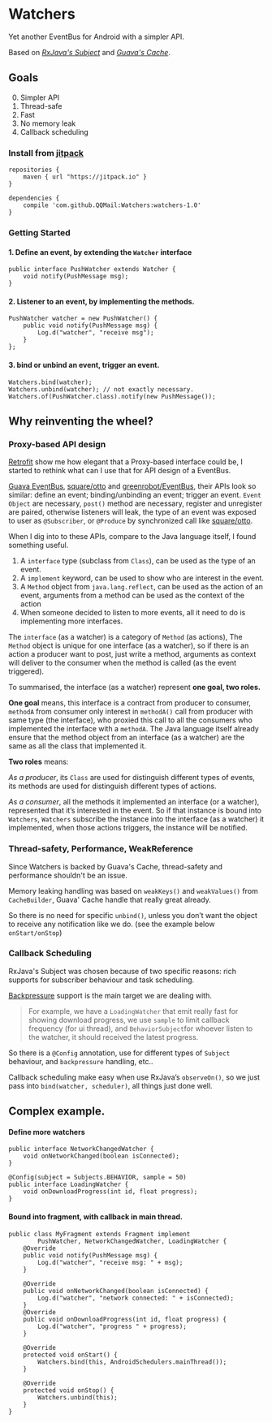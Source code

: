 # Watchers

Yet another EventBus for Android with a simpler API.

Based on [*RxJava's Subject*][1] and [*Guava's Cache*][2].

## Goals

 0. Simpler API
 1. Thread-safe
 2. Fast
 3. No memory leak
 4. Callback scheduling

### Install from [jitpack][3]

	repositories {
	    maven { url "https://jitpack.io" }
	}

	dependencies {
	    compile 'com.github.QQMail:Watchers:watchers-1.0'
	}

### Getting Started

#### 1. Define an event, by extending the `Watcher` interface

	public interface PushWatcher extends Watcher {
	    void notify(PushMessage msg);
	}

#### 2. Listener to an event, by implementing the methods.

	PushWatcher watcher = new PushWatcher() {
	    public void notify(PushMessage msg) {
	        Log.d("watcher", "receive msg");
	    }
	};

#### 3. bind or unbind an event, trigger an event.

	Watchers.bind(watcher);
	Watchers.unbind(watcher); // not exactly necessary.
	Watchers.of(PushWatcher.class).notify(new PushMessage());

## Why reinventing the wheel?

### Proxy-based API design

[Retrofit][4] show me how elegant that a Proxy-based interface could be, I started to rethink what can I use that for API design of a EventBus.

[Guava EventBus][5], [square/otto][6] and [greenrobot/EventBus][7], their APIs look so similar: define an event; binding/unbinding an event; trigger an event. `Event Object` are necessary, `post()` method are necessary, register and unregister are paired, otherwise listeners will leak, the type of an event was exposed to user as `@Subscriber`, or `@Produce` by synchronized call like [square/otto][8].

When I dig into to these APIs, compare to the Java language itself, I found something useful.

1. A `interface` type (subclass from `Class`), can be used as the type of an event.
2. A `implement` keyword, can be used to show who are interest in the event.
3. A `Method` object from `java.lang.reflect`, can be used as  the action of an event, arguments from a method can be used as the context of the action
4. When someone decided to listen to more events, all it need to do is implementing more interfaces.

The `interface` (as a watcher) is a category of `Method` (as actions), The `Method` object is unique for one interface (as a watcher), so if there is an action a producer want to post, just write a method, arguments as context will deliver to the consumer when the method is called (as the event triggered).

To summarised, the interface (as a watcher) represent **one goal, two roles.**

**One goal** means, this interface is a contract from producer to consumer, `methodA` from consumer only interest in `methodA()` call from producer with same type (the interface), who proxied this call to all the consumers who implemented the interface with a `methodA`. The Java language itself already ensure that the method object from an interface (as a watcher) are the same as all the class that implemented it.

**Two roles** means: 

*As a producer*, its `Class` are used for distinguish different types of events, its methods are used for distinguish different types of actions.

*As a consumer*, all the methods it implemented an interface (or a watcher), represented that it’s interested in the event. So if that instance is bound into `Watchers`, `Watchers` subscribe the instance into the interface (as a watcher) it implemented, when those actions triggers, the instance will be notified.

### Thread-safety, Performance, WeakReference

Since Watchers is backed by Guava's Cache, thread-safety and performance shouldn't be an issue. 

Memory leaking handling was based on `weakKeys()` and `weakValues()` from `CacheBuilder`, Guava' Cache handle that really great already.

So there is no need for specific `unbind()`, unless you don’t want the object to receive any notification like we do. (see the example below `onStart/onStop`)

### Callback Scheduling

RxJava's Subject was chosen because of two specific reasons: rich supports for subscriber behaviour and task scheduling.

[Backpressure][9] support is the main target we are dealing with.

> For example, we have a `LoadingWatcher` that emit really fast for showing download progress, we use `sample` to limit callback frequency (for ui thread), and `BehaviorSubject`for whoever listen to the watcher, it should received the latest progress.

So there is a `@Config` annotation, use for different types of `Subject` behaviour, and `backpressure` handling, etc..

Callback scheduling make easy when use RxJava’s `observeOn()`, so we just pass into `bind(watcher, scheduler)`, all things just  done well.

## Complex example.

#### Define more watchers

	public interface NetworkChangedWatcher {
	    void onNetworkChanged(boolean isConnected);
	}
	
	@Config(subject = Subjects.BEHAVIOR, sample = 50)
	public interface LoadingWatcher {
	    void onDownloadProgress(int id, float progress);
	}

#### Bound into fragment, with callback in main thread.

	public class MyFragment extends Fragment implement 
	        PushWatcher, NetworkChangedWatcher, LoadingWatcher {
	    @Override
	    public void notify(PushMessage msg) {
	        Log.d("watcher", "receive msg: " + msg);
	    }
	
	    @Override
	    public void onNetworkChanged(boolean isConnected) {
	        Log.d("watcher", "network connected: " + isConnected);
	    }
	    @Override
	    public void onDownloadProgress(int id, float progress) {
	        Log.d("watcher", "progress " + progress);
	    }
	
	    @Override
	    protected void onStart() {
	        Watchers.bind(this, AndroidSchedulers.mainThread());
	    }
	
	    @Override
	    protected void onStop() {
	        Watchers.unbind(this);
	    }
	}



[1]:	http://reactivex.io/documentation/subject.html
[2]:	https://code.google.com/p/guava-libraries/wiki/CachesExplained
[3]:	https://jitpack.io/#QQMail/Watchers/watchers-1.0
[4]:	https://github.com/square/retrofit
[5]:	https://code.google.com/p/guava-libraries/wiki/EventBusExplained
[6]:	http://square.github.io/otto/
[7]:	https://github.com/greenrobot/EventBus
[8]:	http://square.github.io/otto/
[9]:	http://reactivex.io/documentation/operators/backpressure.html